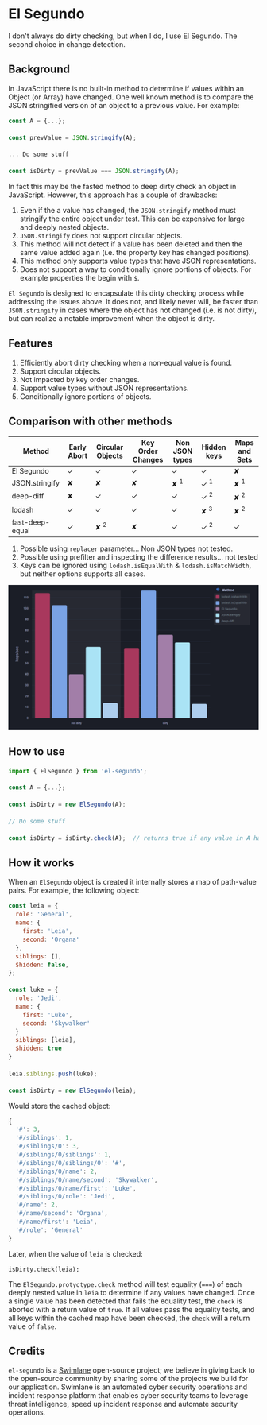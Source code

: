 # El Segundo

I don't always do dirty checking, but when I do, I use El Segundo.  The second choice in change detection.

## Background

In JavaScript there is no built-in method to determine if values within an Object (or Array) have changed.  One well known method is to compare the JSON stringified version of an object to a previous value.  For example:

```js
const A = {...};

const prevValue = JSON.stringify(A);

... Do some stuff

const isDirty = prevValue === JSON.stringify(A);
```

In fact this may be the fasted method to deep dirty check an object in JavaScript.  However, this approach has a couple of drawbacks:

1) Even if the a value has changed, the `JSON.stringify` method must stringify the entire object under test.  This can be expensive for large and deeply nested objects.
2) `JSON.stringify` does not support circular objects.
2) This method will not detect if a value has been deleted and then the same value added again (i.e. the property key has changed positions).
4) This method only supports value types that have JSON representations.
5) Does not support a way to conditionally ignore portions of objects.  For example properties the begin with `$`.

`El Segundo` is designed to encapsulate this dirty checking process while addressing the issues above.  It does not, and likely never will, be faster than `JSON.stringify` in cases where the object has not changed (i.e. is not dirty), but can realize a notable improvement when the object is dirty.

## Features

1) Efficiently abort dirty checking when a non-equal value is found.
2) Support circular objects.
3) Not impacted by key order changes.
4) Support value types without JSON representations.
5) Conditionally ignore portions of objects.

## Comparison with other methods

| Method          | Early Abort | Circular Objects | Key Order Changes | Non JSON types | Hidden keys    | Maps and Sets  |
|-----------------|-------------|------------------|-------------------|----------------|----------------|----------------|
| El Segundo      | ✓           | ✓                | ✓                 | ✓              | ✓              | ✘              |
| JSON.stringify  | ✘           | ✘                | ✘                 | ✘ <sup>1</sup> | ✓ <sup>1</sup> | ✘ <sup>1</sup> |
| deep-diff       | ✘           | ✓                | ✓                 | ✓              | ✓ <sup>2</sup> | ✘ <sup>2<sup>  |
| lodash          | ✓           | ✓                | ✓                 | ✓              | ✘ <sup>3<sup>  | ✘ <sup>2<sup>  |
| fast-deep-equal | ✓           | ✘ <sup>2</sup>   | ✘                 | ✓              | ✓ <sup>2</sup> | ✓              |

1. Possible using `replacer` parameter... Non JSON types not tested.
2. Possible using prefilter and inspecting the difference results... not tested
3. Keys can be ignored using `lodash.isEqualWith` & `lodash.isMatchWidth`, but neither options supports all cases.

![alt text](benchmarks.png)

## How to use

```js
import { ElSegundo } from 'el-segundo';

const A = {...};

const isDirty = new ElSegundo(A);

// Do some stuff

const isDirty = isDirty.check(A);  // returns true if any value in A has changed
```

## How it works

When an `ElSegundo` object is created it internally stores a map of path-value pairs.  For example, the following object:

```js
const leia = {
  role: 'General',
  name: {
    first: 'Leia',
    second: 'Organa'
  },
  siblings: [],
  $hidden: false,
};

const luke = {
  role: 'Jedi',
  name: {
    first: 'Luke',
    second: 'Skywalker'
  }
  siblings: [leia],
  $hidden: true
}

leia.siblings.push(luke);

const isDirty = new ElSegundo(leia);
```

Would store the cached object:

```js
{
  '#': 3,
  '#/siblings': 1,
  '#/siblings/0': 3,
  '#/siblings/0/siblings': 1,
  '#/siblings/0/siblings/0': '#',
  '#/siblings/0/name': 2,
  '#/siblings/0/name/second': 'Skywalker',
  '#/siblings/0/name/first': 'Luke',
  '#/siblings/0/role': 'Jedi',
  '#/name': 2,
  '#/name/second': 'Organa',
  '#/name/first': 'Leia',
  '#/role': 'General'
}
```

Later, when the value of `leia` is checked:

```
isDirty.check(leia);
```

The `ElSegundo.protyotype.check` method will test equality (`===`) of each deeply nested value in `leia` to determine if any values have changed.  Once a single value has been detected that fails the equality test, the `check` is aborted with a return value of `true`.  If all values pass the equality tests, and all keys within the cached map have been checked, the `check` will a return value of `false`.

## Credits

`el-segundo` is a [Swimlane](http://swimlane.com) open-source project; we believe in giving back to the open-source community by sharing some of the projects we build for our application. Swimlane is an automated cyber security operations and incident response platform that enables cyber security teams to leverage threat intelligence, speed up incident response and automate security operations.
